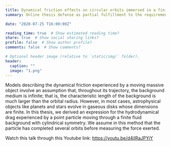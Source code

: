 ```yaml
---
title: Dynamical friction effects on circular orbits immersed in a finite gaseous background
summary: Online thesis defense as partial fulfillment to the requirements for a masteral degree in Physics from the National Institute of Physics, University of the Philippines Diliman.

date: "2020-07-25 T16:00:00Z"

reading_time: true  # Show estimated reading time?
share: true  # Show social sharing links?
profile: false  # Show author profile?
comments: false  # Show comments?

# Optional header image (relative to `static/img/` folder).
header:
  caption: ""
  image: "1.png"
---
```

Models describing the dynamical friction experienced by a moving massive object involve an assumption that, throughout its trajectory, the background medium is infinite; that is, the characteristic length of the background is much larger than the orbital radius. However, in most cases, astrophysical objects like planets and stars evolve in gaseous disks whose dimensions are finite. In this thesis, we derived an expression for the hydrodynamical drag experienced by a point particle moving through a finite fluid background with cylindrical symmetry. We assume in this method that the particle has completed several orbits before measuring the force exerted.

Watch this talk through this Youtube link: https://youtu.be/d4iIRaJPYiY
